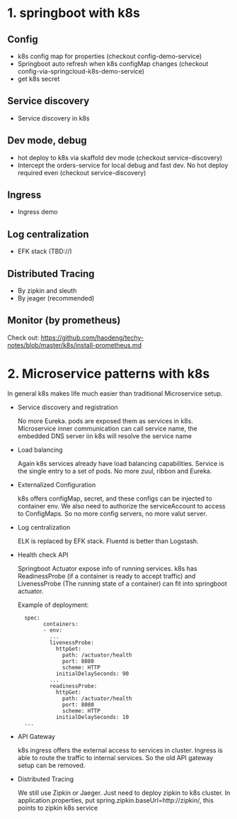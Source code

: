 # 1. springboot with k8s

## Config
* k8s config map for properties (checkout config-demo-service)
* Springboot auto refresh when k8s configMap changes (checkout config-via-springcloud-k8s-demo-service)
* get k8s secret

## Service discovery
* Service discovery in k8s

## Dev mode, debug
* hot deploy to k8s via skaffold dev mode (checkout service-discovery)
* Intercept the orders-service for local debug and fast dev. No hot deploy required even (checkout service-discovery)

## Ingress
* Ingress demo

## Log centralization
* EFK stack (TBD://)

## Distributed Tracing
* By zipkin and sleuth
* By jeager (recommended)

## Monitor (by prometheus)
Check out: https://github.com/haodeng/techy-notes/blob/master/k8s/install-prometheus.md

# 2. Microservice patterns with k8s
In general k8s makes life much easier than traditional Microservice setup.

* Service discovery and registration

  No more Eureka. pods are exposed them as services in k8s. 
  Microservice inner communication can call service name, the embedded DNS server iin k8s will resolve the service name
  
* Load balancing

  Again k8s services already have load balancing capabilities. Service is the single entry to a set of pods.
  No more zuul, ribbon and Eureka.

* Externalized Configuration

  k8s offers configMap, secret, and these configs can be injected to container env. 
  We also need to authorize the serviceAccount to access to ConfigMaps.
  So no more config servers, no more valut server.
  
* Log centralization

  ELK is replaced by EFK stack. Fluentd is better than Logstash.
  
* Health check API
  
  Springboot Actuator expose info of running services. 
  k8s has ReadinessProbe (if a container is ready to accept traffic) and LivenessProbe (The running state of a container) can fit into springboot actuator.
  
  Example of deployment:
  
        spec:
              containers:
              - env:
                ...
                livenessProbe:
                  httpGet:
                    path: /actuator/health
                    port: 8080
                    scheme: HTTP
                  initialDelaySeconds: 90
                ...
                readinessProbe:
                  httpGet:
                    path: /actuator/health
                    port: 8080
                    scheme: HTTP
                  initialDelaySeconds: 10
        ... 
  
* API Gateway

  k8s ingress offers the external access to services in cluster. 
  Ingress is able to route the traffic to internal services.
  So the old API gateway setup can be removed.
  
* Distributed Tracing

  We still use Zipkin or Jaeger. 
  Just need to deploy zipkin to k8s cluster. 
  In application.properties, put spring.zipkin.baseUrl=http://zipkin/, this points to zipkin k8s service
  